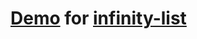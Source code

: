 # [Demo](https://leshkovichpvl.github.io/infinity-list-demo/dist/) for [infinity-list](https://github.com/leshkovichpvl/infinity-list)